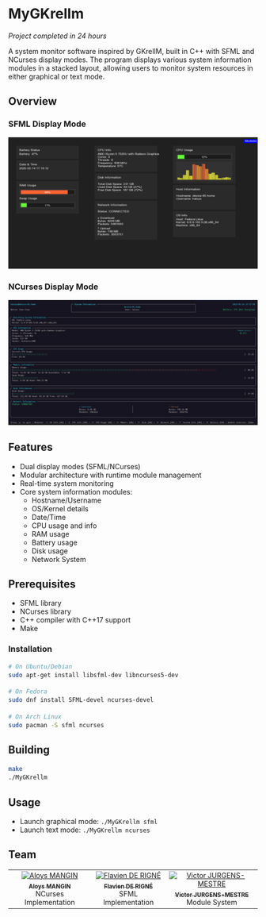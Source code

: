 # MyGKrellm

*Project completed in 24 hours*

A system monitor software inspired by GKrellM, built in C++ with SFML and NCurses display modes. The program displays various system information modules in a stacked layout, allowing users to monitor system resources in either graphical or text mode.

## Overview

### SFML Display Mode
![SFML Interface](assets/readme/sfml_display.png)

### NCurses Display Mode
![NCurses Interface](assets/readme/ncurses_display.png)

## Features

- Dual display modes (SFML/NCurses)
- Modular architecture with runtime module management
- Real-time system monitoring
- Core system information modules:
    - Hostname/Username
    - OS/Kernel details
    - Date/Time
    - CPU usage and info
    - RAM usage
    - Battery usage
    - Disk usage
    - Network System

## Prerequisites

- SFML library
- NCurses library
- C++ compiler with C++17 support
- Make

### Installation

```bash
# On Ubuntu/Debian
sudo apt-get install libsfml-dev libncurses5-dev

# On Fedora
sudo dnf install SFML-devel ncurses-devel

# On Arch Linux
sudo pacman -S sfml ncurses
```

## Building

```bash
make
./MyGKrellm
```

## Usage

- Launch graphical mode: `./MyGKrellm sfml`
- Launch text mode: `./MyGKrellm ncurses`

## Team

<table>
  <tr>
    <td align="center">
      <a href="https://github.com/Haloys">
        <img src="https://github.com/Haloys.png" width="100px;" alt="Aloys MANGIN"/><br />
        <sub><b>Aloys MANGIN</b></sub>
      </a><br />
      NCurses Implementation
    </td>
    <td align="center">
      <a href="https://github.com/flav-code">
        <img src="https://github.com/flav-code.png" width="100px;" alt="Flavien DE RIGNÉ"/><br />
        <sub><b>Flavien DE RIGNÉ</b></sub>
      </a><br />
      SFML Implementation
    </td>
    <td align="center">
      <a href="https://github.com/maitrecraft1234">
        <img src="https://github.com/maitrecraft1234.png" width="100px;" alt="Victor JURGENS-MESTRE"/><br />
        <sub><b>Victor JURGENS-MESTRE</b></sub>
      </a><br />
      Module System
    </td>
  </tr>
</table>

